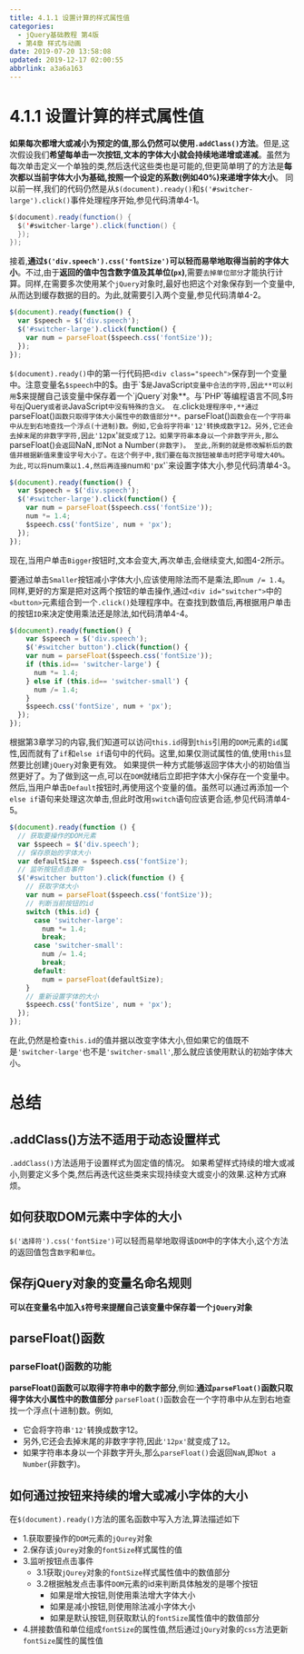 ```yaml
---
title: 4.1.1 设置计算的样式属性值
categories: 
  - jQuery基础教程 第4版
  - 第4章 样式与动画
date: 2019-07-20 13:58:08
updated: 2019-12-17 02:00:55
abbrlink: a3a6a163
---
```

# 4.1.1 设置计算的样式属性值 #
**如果每次都增大或减小为预定的值,那么仍然可以使用`.addClass()`方法**。但是,这次假设我们**希望每单击一次按钮,文本的字体大小就会持续地递增或递减**。虽然为每次单击定义一个单独的类,然后迭代这些类也是可能的,但更简单明了的方法是**每次都以当前字体大小为基础,按照一个设定的系数(例如40%)来递增字体大小**。
同以前一样,我们的代码仍然是从`$(document).ready()`和`$('#switcher-large').click()`事件处理程序开始,参见代码清单4-1。
```java
$(document).ready(function() { 
  $('#switcher-large').click(function() { 
  }); 
}); 
```
接着,**通过`$('div.speech').css('fontSize')`可以轻而易举地取得当前的字体大小**。不过,由于**返回的值中包含数字值及其单位(`px`)**,需要`去掉单位部分`才能执行计算。同样,在需要多次使用某个`jQuery`对象时,最好也把这个对象保存到一个变量中,从而达到缓存数据的目的。为此,就需要引入两个变量,参见代码清单4-2。
```javascript
$(document).ready(function() { 
  var $speech = $('div.speech'); 
  $('#switcher-large').click(function() { 
    var num = parseFloat($speech.css('fontSize')); 
  }); 
}); 
```
`$(document).ready()`中的第一行代码把`<div class="speech">`保存到一个变量中。注意变量名`$speech`中的$。由于`$`是`JavaScript`变量中合法的字符,因此**可以利用`$`来提醒自己该变量中保存着一个`jQuery`对象**。与`PHP`等编程语言不同,`$`符号在`jQuery`或者说`JavaScript`中没有特殊的含义。
在`.click`处理程序中,**通过`parseFloat()`函数只取得字体大小属性中的数值部分**。`parseFloat()`函数会在一个字符串中从左到右地查找一个浮点(十进制)数。例如,它会将字符串'12'转换成数字12。另外,它还会去掉末尾的非数字字符,因此'12`px'`就变成了12。如果字符串本身以一个非数字开头,那么`parseFloat()`会返回`NaN`,即`Not a Number`(非数字)。
至此,所剩的就是修改解析后的数值并根据新值来重设字号大小了。在这个例子中,我们要在每次按钮被单击时把字号增大40%。为此,可以将`num`乘以1.4,然后再连接`num`和'`px'`来设置字体大小,参见代码清单4-3。
```javascript
$(document).ready(function() { 
  var $speech = $('div.speech'); 
  $('#switcher-large').click(function() { 
    var num = parseFloat($speech.css('fontSize')); 
    num *= 1.4; 
    $speech.css('fontSize', num + 'px'); 
  }); 
}); 
```
现在,当用户单击`Bigger`按钮时,文本会变大,再次单击,会继续变大,如图4-2所示。

要通过单击`Smaller`按钮减小字体大小,应该使用除法而不是乘法,即`num /= 1.4`。同样,更好的方案是把对这两个按钮的单击操作,通过`<div id="switcher">`中的`<button>`元素组合到一个`.click()`处理程序中。在查找到数值后,再根据用户单击的按钮`ID`来决定使用乘法还是除法,如代码清单4-4。
```javascript
$(document).ready(function() { 
    var $speech = $('div.speech'); 
    $('#switcher button').click(function() { 
    var num = parseFloat($speech.css('fontSize')); 
    if (this.id== 'switcher-large') { 
      num *= 1.4; 
    } else if (this.id== 'switcher-small') { 
      num /= 1.4; 
    } 
    $speech.css('fontSize', num + 'px'); 
  }); 
});
```
根据第3章学习的内容,我们知道可以访问`this.id`得到`this`引用的`DOM`元素的`id`属性,因而就有了`if`和`else if`语句中的代码。这里,如果仅测试属性的值,使用`this`显然要比创建`jQuery`对象更有效。
如果提供一种方式能够返回字体大小的初始值当然更好了。为了做到这一点,可以在`DOM`就绪后立即把字体大小保存在一个变量中。然后,当用户单击`Default`按钮时,再使用这个变量的值。虽然可以通过再添加一个`else if`语句来处理这次单击,但此时改用`switch`语句应该更合适,参见代码清单4-5。
```javascript
$(document).ready(function () {
  // 获取要操作的DOM元素
  var $speech = $('div.speech');
  // 保存原始的字体大小
  var defaultSize = $speech.css('fontSize');
  // 监听按钮点击事件
  $('#switcher button').click(function () {
    // 获取字体大小
    var num = parseFloat($speech.css('fontSize'));
    // 判断当前按钮的id
    switch (this.id) {
      case 'switcher-large':
        num *= 1.4;
        break;
      case 'switcher-small':
        num /= 1.4;
        break;
      default:
        num = parseFloat(defaultSize);
    }
    // 重新设置字体的大小
    $speech.css('fontSize', num + 'px');
  });
});
```
在此,仍然是检查`this.id`的值并据以改变字体大小,但如果它的值既不是`'switcher-large'`也不是`'switcher-small'`,那么就应该使用默认的初始字体大小。

# 总结 #
<!--SSTStart-->
## .addClass()方法不适用于动态设置样式 ##
`.addClass()`方法适用于设置样式为固定值的情况。
如果希望样式持续的增大或减小,则要定义多个类,然后再迭代这些类来实现持续变大或变小的效果.这种方式麻烦。

## 如何获取DOM元素中字体的大小 ##
`$('选择符').css('fontSize')`可以轻而易举地取得该`DOM`中的字体大小,这个方法的返回值包含`数字`和`单位`。
## 保存jQuery对象的变量名命名规则 ##
**可以在变量名中加入`$`符号来提醒自己该变量中保存着一个`jQuery`对象**
## parseFloat()函数 ##
### parseFloat()函数的功能 ###
**parseFloat()函数可以取得字符串中的数字部分**,例如:**通过`parseFloat()`函数只取得字体大小属性中的数值部分**
`parseFloat()`函数会在一个字符串中从左到右地查找一个浮点(十进制)数。例如,
- 它会将字符串`'12'`转换成数字12。
- 另外,它还会去掉末尾的非数字字符,因此`'12px'`就变成了`12`。
- 如果字符串本身以一个非数字开头,那么`parseFloat()`会返回`NaN`,即`Not a Number`(非数字)。

## 如何通过按钮来持续的增大或减小字体的大小 ##
在`$(document).ready()`方法的匿名函数中写入方法,算法描述如下
- 1.获取要操作的`DOM`元素的`jQurey`对象
- 2.保存该`jQurey`对象的`fontSize`样式属性的值
- 3.监听按钮点击事件
    - 3.1获取`jQurey`对象的`fontSize`样式属性值中的数值部分
    - 3.2根据触发点击事件`DOM`元素的id来判断具体触发的是哪个按钮
        - 如果是增大按钮,则使用乘法增大字体大小
        - 如果是减小按钮,则使用除法减小字体大小
        - 如果是默认按钮,则获取默认的`fontSize`属性值中的数值部分
- 4.拼接数值和单位组成`fontSize`的属性值,然后通过`jQury`对象的`css`方法更新`fontSize`属性的属性值

<!--SSTStop-->

